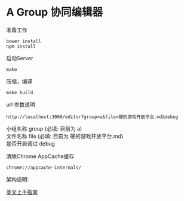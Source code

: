 A Group 协同编辑器
=========

准备工作

```
bower install
npm install
```

启动Server

```
make
```

压缩，编译
```
make build
```

url 参数说明

```
http://localhost:3000/editor?group=a&file=硬的游戏开放平台.md&debug
```

小组名称 group (必填: 目前为 a)   
文件名称 file (必填: 目前为 硬的游戏开放平台.md)   
是否开启调试 debug


清除Chrome AppCache缓存

```
chrome://appcache-internals/
```


架构说明:

[英文上手指南](https://github.com/fex-team/agroup/blob/master/editor/doc/developer-guide.md)
